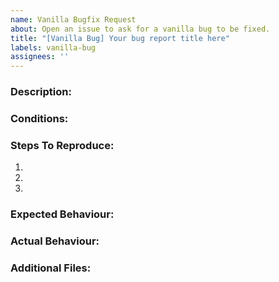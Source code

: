 ```yaml
---
name: Vanilla Bugfix Request
about: Open an issue to ask for a vanilla bug to be fixed.
title: "[Vanilla Bug] Your bug report title here"
labels: vanilla-bug
assignees: ''
---
```

<!--
  Fill in the placeholders below. Delete any headings and placeholders that you do not fill in. 
-->
### Description:
<!-- Detailed summary of what the bug is. -->

### Conditions:
<!-- Any INI code or external changes that are used to reproduce the bug. -->

### Steps To Reproduce:
<!-- Tell us how to reproduce this issue so the developer(s) can reproduce the bug. -->
1.
2.
3.

### Expected Behaviour:
<!-- Tell us what should happen. -->

### Actual Behaviour:
<!-- Tell us what happens instead. -->

### Additional Files:
<!-- Attach additional files related to the bug report here.
A debug log and exception file are mandatory if you're submitting a crash report.
Images/gifs/videos to illustrate the bug, or a savegame file. -->
